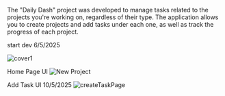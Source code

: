 The "Daily Dash" project was developed to manage tasks related to the projects you're working on, regardless of their type. The application allows you to create projects and add tasks under each one, as well as track the progress of each project.

start dev 6/5/2025

![cover1](https://github.com/user-attachments/assets/7df3485d-a46b-40a3-a0bf-1ceda63ebba9)


Home Page UI
![New Project](https://github.com/user-attachments/assets/88dbc2ed-bb67-40c3-8fc8-7c022164f1b3)


Add Task UI 10/5/2025
![createTaskPage](https://github.com/user-attachments/assets/659a5ba4-b2df-41fd-a3f6-377f096d18b3)
